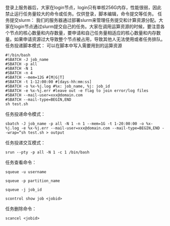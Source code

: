 登录上服务器后，大家在login节点，login只有单核256G内存，性能很弱，因此禁止运行任务量较大的命令或任务。仅供登录，脚本编辑，命令提交等任务。
任务提交slurm：
我们的服务器通过部署slurm来管理任务提交和计算资源分配。大家在login节点通过slurm提交自己的任务。大家在调用运算资源的时候，要注意各个节点的核心数量和内存数量，要申请和自己任务量相适应的核心数量和内存数量。如果申请资源过大导致整个节点被占用，导致其他人无法使用或者任务排队。
任务投递脚本模式：
可以在脚本中写入需要用到的运算资源
```
#!/bin/bash
#SBATCH -J job_name
#SBATCH -p all
#SBATCH -N 1
#SBATCH -n 4
#SBATCH --mem=12G #[M|G|T]
#SBATCH -t 1-12:00:00 #[days-hh:mm:ss]
#SBATCH -o %x-%j.log #%x: job_name, %j: job_id
#SBATCH -e %x-%j.err #leave out -e flag to join error/log files 
#SBATCH --mail-user=xxx@domain.com
#SBATCH --mail-type=BEGIN,END 
sh test.sh
```
任务投递命令模式：

`sbatch -J job_name -p all -N 1 -n 1 --mem=1G -t 1-20:00:00 -o %x-%j.log -e %x-%j.err --mail-user=xxx@domain.com --mail-type=BEGIN,END --wrap=“sh test.sh > output`

任务投递交互模式：

`srun --pty -p all -N 1 -c 1 /bin/bash`

任务查看命令：

`squeue -u username`

`squeue -p partition_name`

`squeue -j job_id`

`scontrol show job <jobid>`

任务删除命令：

`scancel <jobid>`
